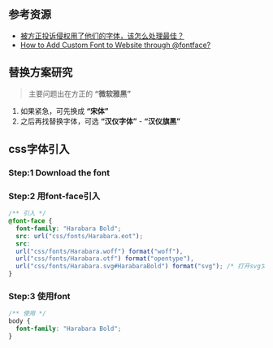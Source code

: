 ## 参考资源
- [被方正投诉侵权用了他们的字体，该怎么处理最佳？](https://www.zhihu.com/question/37167583)
- [How to Add Custom Font to Website through @fontface?](https://www.balbooa.com/knowledgebase/32-documentation-faq-joomla/176-how-to-add-custom-font-to-website-through-fontface)

## 替换方案研究
> 主要问题出在方正的 **“微软雅黑”**

1. 如果紧急，可先换成 **“宋体”**
2. 之后再找替换字体，可选 **“汉仪字体”** - **“汉仪旗黑”**


## css字体引入

### Step:1 Download the font


### Step:2 用font-face引入
```css
/** 引入 */
@font-face {
  font-family: "Harabara Bold";
  src: url("css/fonts/Harabara.eot");
  src: 
  url("css/fonts/Harabara.woff") format("woff"),
  url("css/fonts/Harabara.otf") format("opentype"),
  url("css/fonts/Harabara.svg#HarabaraBold") format("svg"); /* 打开svg文件，查看font标签的id值HarabaraBold */
}
```

### Step:3 使用font
```css
/** 使用 */
body {
  font-family: "Harabara Bold";
}
```
